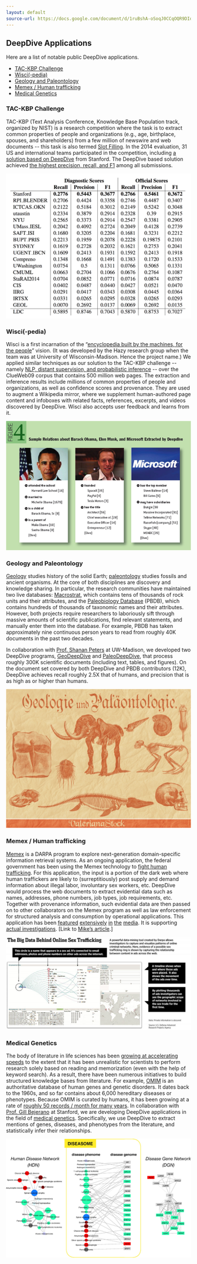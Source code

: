 ```yaml
---
layout: default
source-url: https://docs.google.com/document/d/1ruBshA-oSoqJ0CCqOQR9DIdBWlfeA3fQs8qytmZyWPE/edit
---
```


## DeepDive Applications

<p class="c4"><span class="c5">Here are a list of notable public DeepDive applications.</span></p>
<ul>
<li><span class="c1"><a class="c3" href="#tac-kbp">TAC-KBP Challenge</a></span></li>
<li><span class="c1"><a class="c3" href="#wisci">Wisci(-pedia)</a></span></li>
<li><span class="c1"><a class="c3" href="#geo-paleo">Geology and Paleontology</a></span></li>
<li><span class="c1"><a class="c3" href="#memex">Memex / Human trafficking</a></span></li>
<li><span class="c1"><a class="c3" href="#genetics">Medical Genetics</a></span></li>
</ul>


<h3 class="c0">
<a name="tac-kbp"></a><span>TAC-KBP Challenge</span>
</h3>
<p class="c4"><span>TAC-KBP (Text Analysis Conference, Knowledge Base Population track, organized by NIST) is a research competition where the task is to extract common properties of people and organizations (e.g., age, birthplace, spouses, and shareholders) from a few million of newswire and web documents -- this task is also termed </span><span class="c1"><a class="c3" href="http://surdeanu.info/kbp2014/KBP2014_TaskDefinition_EnglishSlotFilling_1.1.pdf">Slot Filling</a></span><span>. In the 2014 evaluation, 31 US and international teams participated in the competition, including </span><span class="c1"><a class="c3" href="http://i.stanford.edu/hazy/papers/2014kbp-systemdescription.pdf">a solution based on DeepDive</a></span><span>&nbsp;from Stanford. The DeepDive based solution achieved </span><span class="c1"><a class="c3" href="http://nlp.cs.rpi.edu/paper/sf2014overview.pdf">the highest precision, recall, and F1</a></span><span>&nbsp;among all submissions.</span></p>
<p class="c4"><img src="../../images/showcase/tac-kbp.png"></p>


<h3 class="c0">
<a name="wisci"></a><span>Wisci(-pedia)</span>
</h3>
<p class="c4"><span>Wisci is a first incarnation of the &ldquo;</span><span class="c1"><a class="c3" href="https://www.youtube.com/watch?v=Q1IpE9_pBu4">encyclopedia built by the machines, for the people</a></span><span>&rdquo; vision. (It was developed by the Hazy research group when the team was at University of Wisconsin-Madison. Hence the project name.) We applied similar techniques as our solution to the TAC-KBP challenge -- namely </span><span class="c1"><a class="c3" href="http://www.cs.stanford.edu/people/chrismre/papers/deepdive_vlds.pdf">NLP, distant supervision, and probabilistic inference</a></span><span>&nbsp;-- over the ClueWeb09 corpus that contains 500 million web pages. The extraction and inference results include millions of common properties of people and organizations, as well as confidence scores and provenance. They are used to augment a Wikipedia mirror, where we supplement human-authored page content and infoboxes with related facts, references, excerpts, and videos discovered by DeepDive. Wisci also accepts user feedback and learns from it.</span></p>
<p class="c4"><img src="../../images/showcase/wisci.png"></p>


<h3 class="c0">
<a name="geo-paleo"></a><span>Geology and Paleontology</span>
</h3>
<p class="c4"><span class="c1"><a class="c3" href="http://en.wikipedia.org/wiki/Geology">Geology</a></span><span>&nbsp;studies history of the solid Earth; </span><span class="c1"><a class="c3" href="http://en.wikipedia.org/wiki/Paleontology">paleontology</a></span><span>&nbsp;studies</span><span>&nbsp;fossils and ancient organisms. At the core of both disciplines are discovery and knowledge sharing. </span><span>In particular, t</span><span>he research communities have maintained two live databases: </span><span class="c1"><a class="c3" href="http://macrostrat.org/about.php">Macrostrat</a></span><span>, which contains tens of thousands of rock units and their attributes, and the </span><span class="c1"><a class="c3" href="https://paleobiodb.org/#/">Paleobiology Database</a></span><span>&nbsp;(PBDB), which contains hundreds of thousands of taxonomic names and their attributes. However, both projects require researchers to laboriously sift through massive amounts of scientific publications, find relevant statements, and manually enter them into the database. For example, PBDB has taken approximately nine continuous person years to read from roughly 40K documents in the past two decades.</span></p>
<p class="c4"><span>In collaboration with </span><span class="c1"><a class="c3" href="http://geoscience.wisc.edu/geoscience/people/faculty/shanan-peters/">Prof. Shanan Peters</a></span><span>&nbsp;at UW-Madison, we developed two DeepDive programs, </span><span class="c1"><a class="c3" href="http://www.cs.stanford.edu/people/chrismre/papers/gdd_demo.pdf">GeoDeepDive</a></span><span>&nbsp;and </span><span class="c1"><a class="c3" href="http://journals.plos.org/plosone/article?id=10.1371/journal.pone.0113523">PaleoDeepDive</a></span><span>, that process roughly 300K scientific documents (including text, tables, and figures). On the document set covered by both DeepDive and PBDB contributors (12K), DeepDive achieves recall roughly 2.5X that of humans, and precision that is as high as or higher than humans.</span></p>
<p><img src="../../images/showcase/paleontology.jpg"></p>


<h3 class="c0">
<a name="memex"></a><span>Memex / Human trafficking</span>
</h3>
<p class="c4"><span class="c1"><a class="c3" href="http://www.darpa.mil/newsevents/releases/2014/02/09.aspx">Memex</a></span><span>&nbsp;is a DARPA program to explore next-generation domain-specific information retrieval systems. As an ongoing application, the federal government has been using the Memex technology to </span><span class="c1"><a class="c3" href="http://www.cbsnews.com/news/new-search-engine-exposes-the-dark-web/">fight human trafficking</a></span><span>. For this application, the input is a portion of the dark web where human traffickers are likely to (surreptitiously) post supply and demand information about illegal labor, involuntary sex workers, etc. DeepDive would process the web documents to extract evidential data such as names, addresses, phone numbers, job types, job requirements, etc. Together with provenance information, such evidential data are then passed on to other collaborators on the Memex program as well as law enforcement for structured analysis and consumption by operational applications. This application has been </span><span class="c1"><a class="c3" href="http://www.scientificamerican.com/article/human-traffickers-caught-on-hidden-internet/">featured</a></span><span>&nbsp;</span><span class="c1"><a class="c3" href="http://www.wsj.com/articles/sleuthing-search-engine-even-better-than-google-1423703464">extensively</a></span><span>&nbsp;</span><span class="c1"><a class="c3" href="http://www.wired.com/2015/02/darpa-memex-dark-web/">in</a></span><span>&nbsp;</span><span class="c1"><a class="c3" href="http://www.bbc.com/news/technology-31808104">the</a></span><span>&nbsp;</span><span class="c1"><a class="c3" href="http://www.defenseone.com/technology/2015/02/darpas-new-search-engine-puts-google-dust/105342">media</a></span><span>. It is supporting </span><span class="c1"><a class="c3" href="http://www.defenseone.com/technology/2015/02/darpas-new-search-engine-puts-google-dust/105342/">actual investigations</a></span><span>. [Link to </span><span class="c1"><a class="c3" href="memex.html">Mike&rsquo;s article</a></span><span>.]</span></p>
<p class="c4"><img src="../../images/showcase/memex-human-trafficking.jpg"></p>


<h3 class="c0">
<a name="genetics"></a><span>Medical Genetics</span>
</h3>
<p class="c4"><span>The body of literature in life sciences has been </span><span class="c1"><a class="c3" href="http://www.nlm.nih.gov/bsd/index_stats_comp.html">growing at accelerating speeds</a></span><span>&nbsp;to the extent that it has been unrealistic for scientists to perform research solely based on reading and memorization (even with the help of keyword search)</span><span>. As a result, there have been numerous initiatives to build structured knowledge bases from literature. For example, </span><span class="c1"><a class="c3" href="http://omim.org/">OMIM</a></span><span>&nbsp;is an authoritative database of human genes and genetic disorders. It dates back to the 1960s, and so far contains about 6,000 hereditary diseases or phenotypes. Because OMIM is curated by humans, it has been growing at a rate of </span><span class="c1"><a class="c3" href="http://omim.org/statistics/update">roughly 50 records / month for many years</a></span><span>. In collaboration with </span><span class="c1"><a class="c3" href="http://bejerano.stanford.edu/pi.html">Prof. Gill Bejerano</a></span><span>&nbsp;at Stanford, we are developing DeepDive applications in the field of </span><span class="c1"><a class="c3" href="http://en.wikipedia.org/wiki/Medical_genetics">medical genetics</a></span><span>. Specifically, we use DeepDive to extract mentions of genes, diseases, and phenotypes from the literature, and statistically infer their relationships.</span></p>
<p class="c4"><img src="../../images/showcase/genetics.jpg"></p>

